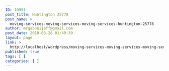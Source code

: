 ```yaml
---
ID: 10991
post_title: Huntington 25778
post_name: >
  moving-services-moving-services-moving-services-huntington-25778
author: mrgabonijeff@gmail.com
post_date: 2018-03-28 01:49:39
layout: page
link: >
  http://localhost/wordpress/moving-services-moving-services-moving-services-huntington-25778/
published: true
tags: [ ]
categories: [ ]
---
```

